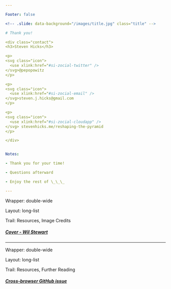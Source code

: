 ```yaml
---

Footer: false

<!-- .slide: data-background="/images/title.jpg" class="title" -->

# Thank you!

<div class="contact">
<h3>Steven Hicks</h3>

<p>
<svg class="icon">
  <use xlink:href="#si-zocial-twitter" />
</svg>@pepopowitz
</p>

<p>
<svg class="icon">
  <use xlink:href="#si-zocial-email" />
</svg>steven.j.hicks@gmail.com
</p>

<p>
<svg class="icon">
  <use xlink:href="#si-zocial-cloudapp" />
</svg> stevenhicks.me/reshaping-the-pyramid
</p>

</div>


Notes:

- Thank you for your time!

- Questions afterward

- Enjoy the rest of \_\_\_

---
```


Wrapper: double-wide

Layout: long-list

Trail: Resources, Image Credits

##### [Cover - Wil Stewart](https://unsplash.com/photos/UErWoQEoMrc)

---

Wrapper: double-wide

Layout: long-list

Trail: Resources, Further Reading

##### [Cross-browser GitHub issue](https://github.com/cypress-io/cypress/issues/310)
